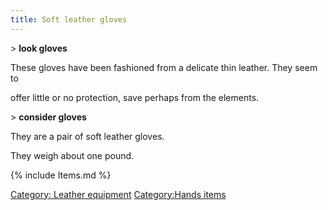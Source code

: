 ```yaml
---
title: Soft leather gloves
---
```


\> **look gloves**

These gloves have been fashioned from a delicate thin leather. They seem
to

offer little or no protection, save perhaps from the elements.

\> **consider gloves**

They are a pair of soft leather gloves.

They weigh about one pound.

{% include Items.md %}

[Category: Leather equipment](Category:_Leather_equipment "wikilink")
[Category:Hands items](Category:Hands_items "wikilink")